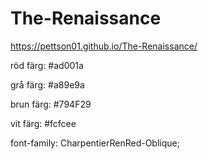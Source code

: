 # The-Renaissance

https://pettson01.github.io/The-Renaissance/

röd färg: #ad001a

grå färg: #a89e9a

brun färg: #794F29

vit färg: #fcfcee

font-family: CharpentierRenRed-Oblique;
